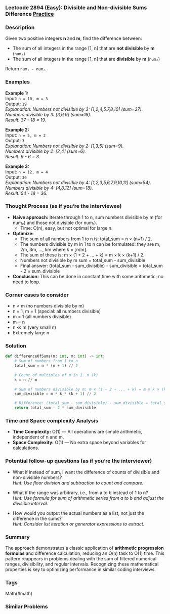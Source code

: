 ### Leetcode 2894 (Easy): Divisible and Non-divisible Sums Difference [Practice](https://leetcode.com/problems/divisible-and-non-divisible-sums-difference)

### Description  
Given two positive integers **n** and **m**, find the difference between:
- The sum of all integers in the range \[1, n\] that are **not divisible** by **m** (`num₁`)
- The sum of all integers in the range \[1, n\] that are **divisible** by **m** (`num₂`)

Return `num₁ - num₂`.

### Examples  

**Example 1:**  
Input: `n = 10, m = 3`  
Output: `19`  
*Explanation: Numbers not divisible by 3: \[1,2,4,5,7,8,10\] (sum=37).  
Numbers divisible by 3: \[3,6,9\] (sum=18).  
Result: 37 - 18 = 19.*

**Example 2:**  
Input: `n = 5, m = 2`  
Output: `3`  
*Explanation: Numbers not divisible by 2: \[1,3,5\] (sum=9).  
Numbers divisible by 2: \[2,4\] (sum=6).  
Result: 9 - 6 = 3.*

**Example 3:**  
Input: `n = 12, m = 4`  
Output: `36`  
*Explanation: Numbers not divisible by 4: \[1,2,3,5,6,7,9,10,11\] (sum=54).  
Numbers divisible by 4: \[4,8,12\] (sum=18).  
Result: 54 - 18 = 36.*

### Thought Process (as if you’re the interviewee)  
- **Naive approach:** Iterate through 1 to n, sum numbers divisible by m (for num₂) and those not divisible (for num₁).  
    - Time: O(n), easy, but not optimal for large n.
- **Optimize:**  
    - The sum of all numbers from 1 to n is: total_sum = n × (n+1) / 2.
    - The numbers divisible by m in 1 to n can be formulated: they are m, 2m, 3m, ..., km where k = ⌊n/m⌋.
    - The sum of these is: m × (1 + 2 + ... + k) = m × k × (k+1) / 2.
    - Numbers not divisible by m sum = total_sum - sum_divisible
    - Final answer: (total_sum - sum_divisible) - sum_divisible = total_sum - 2 × sum_divisible
- **Conclusion:** This can be done in constant time with some arithmetic; no need to loop.

### Corner cases to consider  
- n < m (no numbers divisible by m)
- n = 1, m = 1 (special: all numbers divisible)
- m = 1 (all numbers divisible)
- m = n
- n ≪ m (very small n)
- Extremely large n

### Solution

```python
def differenceOfSums(n: int, m: int) -> int:
    # Sum of numbers from 1 to n
    total_sum = n * (n + 1) // 2
    
    # Count of multiples of m in 1..n (k)
    k = n // m
    
    # Sum of numbers divisible by m: m × (1 + 2 + ... + k) = m × k × (k+1) // 2
    sum_divisible = m * k * (k + 1) // 2

    # Difference: (total_sum - sum_divisible) - sum_divisible = total_sum - 2 × sum_divisible
    return total_sum - 2 * sum_divisible
```

### Time and Space complexity Analysis  

- **Time Complexity:** O(1) — All operations are simple arithmetic, independent of n and m.
- **Space Complexity:** O(1) — No extra space beyond variables for calculations.

### Potential follow-up questions (as if you’re the interviewer)  

- What if instead of sum, I want the difference of counts of divisible and non-divisible numbers?  
  *Hint: Use floor division and subtraction to count and compare.*

- What if the range was arbitrary, i.e., from a to b instead of 1 to n?  
  *Hint: Use formula for sum of arithmetic series from a to b and adjust the divisible interval.*

- How would you output the actual numbers as a list, not just the difference in the sums?  
  *Hint: Consider list iteration or generator expressions to extract.*

### Summary
The approach demonstrates a classic application of **arithmetic progression formulas** and difference calculation, reducing an O(n) task to O(1) time. This pattern reappears in problems dealing with the sum of filtered numerical ranges, divisibility, and regular intervals. Recognizing these mathematical properties is key to optimizing performance in similar coding interviews.

### Tags
Math(#math)

### Similar Problems
